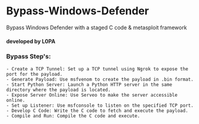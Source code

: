 # Bypass-Windows-Defender
Bypass Windows Defender with a staged C code &amp; metasploit framework

#### developed by L0PA

 ### Bypass Step's:
    - Create a TCP Tunnel: Set up a TCP tunnel using Ngrok to expose the port for the payload.
    - Generate Payload: Use msfvenom to create the payload in .bin format.
    - Start Python Server: Launch a Python HTTP server in the same directory where the payload is located.
    - Expose Server Online: Use Serveo to make the server accessible online.
    - Set up Listener: Use msfconsole to listen on the specified TCP port.
    - Develop C Code: Write the C code to fetch and execute the payload.
    - Compile and Run: Compile the C code and execute.
##
